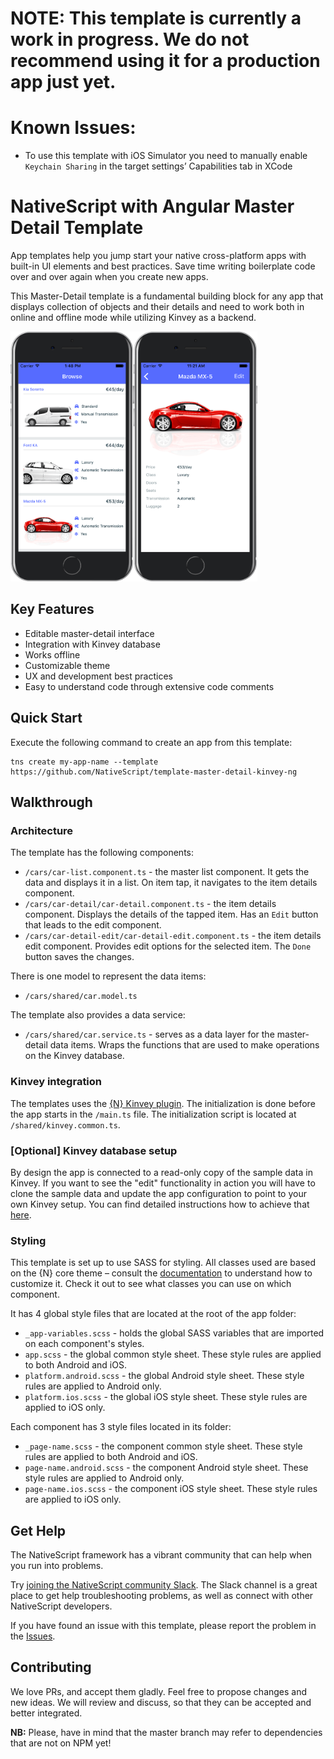 # NOTE: This template is currently a work in progress. We do not recommend using it for a production app just yet.

# Known Issues:
- To use this template with iOS Simulator you need to manually enable `Keychain Sharing` in the target settings’ Capabilities tab in XCode

# NativeScript with Angular Master Detail Template
App templates help you jump start your native cross-platform apps with built-in UI elements and best practices. Save time writing boilerplate code over and over again when you create new apps.

This Master-Detail template is a fundamental building block for any app that displays collection of objects and their details and need to work both in online and offline mode while utilizing Kinvey as a backend.

<img src="/tools/assets/phone-masterDetail-ios.png" height="400" /><img src="/tools/assets/phone-masterDetail-detail-ios.png" height="400" />

## Key Features
- Editable master-detail interface
- Integration with Kinvey database
- Works offline
- Customizable theme
- UX and development best practices
- Easy to understand code through extensive code comments

## Quick Start
Execute the following command to create an app from this template:

```
tns create my-app-name --template https://github.com/NativeScript/template-master-detail-kinvey-ng
```

## Walkthrough

### Architecture
The template has the following components:
- `/cars/car-list.component.ts` - the master list component. It gets the data and displays it in a list. On item tap, it navigates to the item details component.
- `/cars/car-detail/car-detail.component.ts` - the item details component. Displays the details of the tapped item. Has an `Edit` button that leads to the edit component.
- `/cars/car-detail-edit/car-detail-edit.component.ts` - the item details edit component. Provides edit options for the selected item. The `Done` button saves the changes.

There is one model to represent the data items:
- `/cars/shared/car.model.ts`

The template also provides a data service:
- `/cars/shared/car.service.ts` - serves as a data layer for the master-detail data items. Wraps the functions that are used to make operations on the Kinvey database.

### Kinvey integration
The templates uses the [{N} Kinvey plugin](https://github.com/Kinvey/nativescript-sdk). The initialization is done before the app starts in the `/main.ts` file. The initialization script is located at `/shared/kinvey.common.ts`.

### [Optional] Kinvey database setup
By design the app is connected to a read-only copy of the sample data in Kinvey. If you want to see the "edit" functionality in action you will have to clone the sample data and update the app configuration to point to your own Kinvey setup. You can find detailed instructions how to achieve that [here](https://github.com/NativeScript/template-master-detail-kinvey-ng/blob/master/tools/kinvey/kinvey-database-setup.md).

### Styling
This template is set up to use SASS for styling. All classes used are based on the {N} core theme – consult the [documentation](https://docs.nativescript.org/angular/ui/theme.html#theme) to understand how to customize it. Check it out to see what classes you can use on which component.

It has 4 global style files that are located at the root of the app folder:
- `_app-variables.scss` - holds the global SASS variables that are imported on each component's styles.
- `app.scss` - the global common style sheet. These style rules are applied to both Android and iOS.
- `platform.android.scss` - the global Android style sheet. These style rules are applied to Android only.
- `platform.ios.scss` - the global iOS style sheet. These style rules are applied to iOS only.

Each component has 3 style files located in its folder:
- `_page-name.scss` - the component common style sheet. These style rules are applied to both Android and iOS.
- `page-name.android.scss` - the component Android style sheet. These style rules are applied to Android only.
- `page-name.ios.scss` - the component iOS style sheet. These style rules are applied to iOS only.

## Get Help
The NativeScript framework has a vibrant community that can help when you run into problems.

Try [joining the NativeScript community Slack](http://developer.telerik.com/wp-login.php?action=slack-invitation). The Slack channel is a great place to get help troubleshooting problems, as well as connect with other NativeScript developers.

If you have found an issue with this template, please report the problem in the   [Issues](https://github.com/NativeScript/template-master-detail-kinvey-ng/issues).

## Contributing

We love PRs, and accept them gladly. Feel free to propose changes and new ideas. We will review and discuss, so that they can be accepted and better integrated.

**NB:** Please, have in mind that the master branch may refer to dependencies that are not on NPM yet!
